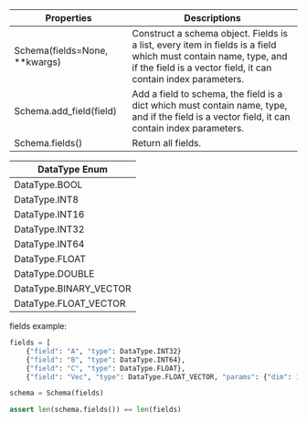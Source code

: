 | Properties              | Descriptions                           |
| ----------------------- | -------------------------------------- |
| Schema(fields=None, **kwargs) | Construct a schema object. Fields is a list, every item in fields is a field which must contain name, type, and if the field is a vector field, it can contain index parameters. |
| Schema.add_field(field) | Add a field to schema, the field is a dict which must contain name, type, and if the field is a vector field, it can contain index parameters. |
| Schema.fields() | Return all fields.  |


| DataType Enum  |
| ----------------------- |
| DataType.BOOL |
| DataType.INT8 |
| DataType.INT16 |
| DataType.INT32 |
| DataType.INT64 |
| DataType.FLOAT |
| DataType.DOUBLE |
| DataType.BINARY_VECTOR |
| DataType.FLOAT_VECTOR |


fields example:

```python
fields = [
    {"field": "A", "type": DataType.INT32}
    {"field": "B", "type": DataType.INT64},
    {"field": "C", "type": DataType.FLOAT},
    {"field": "Vec", "type": DataType.FLOAT_VECTOR, "params": {"dim": 128}}]

schema = Schema(fields)

assert len(schema.fields()) == len(fields)
```
